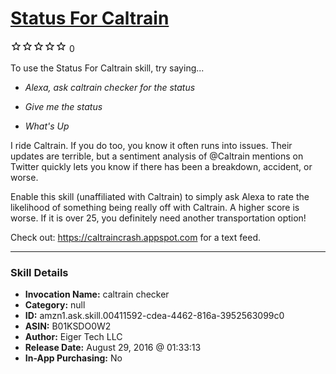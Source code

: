 # [Status For Caltrain](http://alexa.amazon.com/#skills/amzn1.ask.skill.00411592-cdea-4462-816a-3952563099c0)
![0 stars](../../images/ic_star_border_black_18dp_1x.png)![0 stars](../../images/ic_star_border_black_18dp_1x.png)![0 stars](../../images/ic_star_border_black_18dp_1x.png)![0 stars](../../images/ic_star_border_black_18dp_1x.png)![0 stars](../../images/ic_star_border_black_18dp_1x.png) 0

To use the Status For Caltrain skill, try saying...

* *Alexa, ask caltrain checker for the status*

* *Give me the status*

* *What's Up*

I ride Caltrain. If you do too, you know it often runs into issues. Their updates are terrible, but a sentiment analysis of @Caltrain mentions on Twitter quickly lets you know if there has been a breakdown, accident, or worse.

Enable this skill (unaffiliated with Caltrain) to simply ask Alexa to rate the likelihood of something being really off with Caltrain. A higher score is worse. If it is over 25, you definitely need another transportation option!

Check out: https://caltraincrash.appspot.com for a text feed.

***

### Skill Details

* **Invocation Name:** caltrain checker
* **Category:** null
* **ID:** amzn1.ask.skill.00411592-cdea-4462-816a-3952563099c0
* **ASIN:** B01KSDO0W2
* **Author:** Eiger Tech LLC
* **Release Date:** August 29, 2016 @ 01:33:13
* **In-App Purchasing:** No
